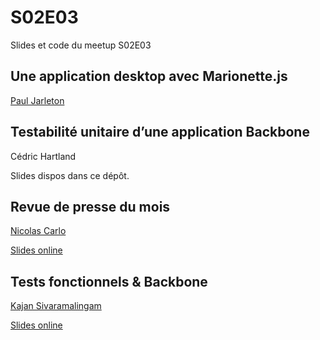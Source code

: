# S02E03

Slides et code du meetup S02E03

Une application desktop avec Marionette.js
-----------------------------------
[Paul Jarleton](https://twitter.com/sarlam_j)

Testabilité unitaire d’une application Backbone
-------------------------------
Cédric Hartland

Slides dispos dans ce dépôt.

Revue de presse du mois
-----------------------
[Nicolas Carlo](https://twitter.com/nicoespeon)

[Slides online](http://slides.com/nicoespeon/backbonejs-paris-s02e03-press-review#/)

Tests fonctionnels & Backbone
-------------------------------
[Kajan Sivaramalingam](https://twitter.com/kajansiva)

[Slides online](http://slides.com/kajansiva/tests-fonctionnels-22062016#/)

